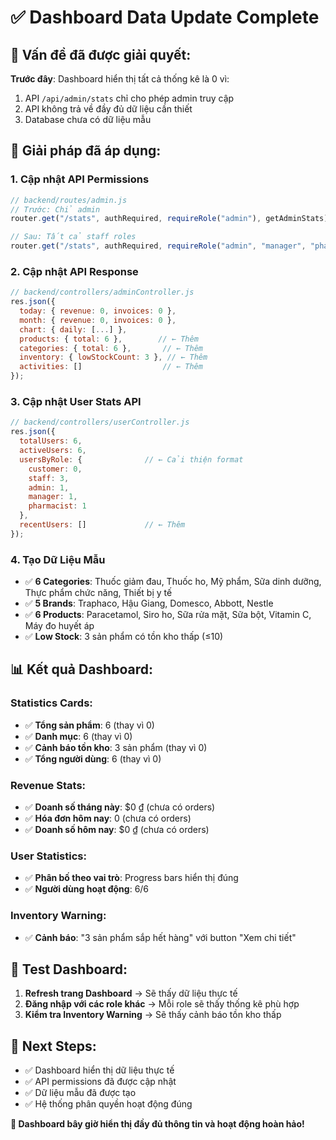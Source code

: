 # ✅ Dashboard Data Update Complete

## 🎯 **Vấn đề đã được giải quyết:**

**Trước đây**: Dashboard hiển thị tất cả thống kê là 0 vì:
1. API `/api/admin/stats` chỉ cho phép admin truy cập
2. API không trả về đầy đủ dữ liệu cần thiết
3. Database chưa có dữ liệu mẫu

## 🔧 **Giải pháp đã áp dụng:**

### **1. Cập nhật API Permissions**
```javascript
// backend/routes/admin.js
// Trước: Chỉ admin
router.get("/stats", authRequired, requireRole("admin"), getAdminStats);

// Sau: Tất cả staff roles
router.get("/stats", authRequired, requireRole("admin", "manager", "pharmacist", "staff"), getAdminStats);
```

### **2. Cập nhật API Response**
```javascript
// backend/controllers/adminController.js
res.json({
  today: { revenue: 0, invoices: 0 },
  month: { revenue: 0, invoices: 0 },
  chart: { daily: [...] },
  products: { total: 6 },        // ← Thêm
  categories: { total: 6 },       // ← Thêm  
  inventory: { lowStockCount: 3 }, // ← Thêm
  activities: []                  // ← Thêm
});
```

### **3. Cập nhật User Stats API**
```javascript
// backend/controllers/userController.js
res.json({
  totalUsers: 6,
  activeUsers: 6,
  usersByRole: {              // ← Cải thiện format
    customer: 0,
    staff: 3,
    admin: 1,
    manager: 1,
    pharmacist: 1
  },
  recentUsers: []             // ← Thêm
});
```

### **4. Tạo Dữ Liệu Mẫu**
- ✅ **6 Categories**: Thuốc giảm đau, Thuốc ho, Mỹ phẩm, Sữa dinh dưỡng, Thực phẩm chức năng, Thiết bị y tế
- ✅ **5 Brands**: Traphaco, Hậu Giang, Domesco, Abbott, Nestle
- ✅ **6 Products**: Paracetamol, Siro ho, Sữa rửa mặt, Sữa bột, Vitamin C, Máy đo huyết áp
- ✅ **Low Stock**: 3 sản phẩm có tồn kho thấp (≤10)

## 📊 **Kết quả Dashboard:**

### **Statistics Cards:**
- ✅ **Tổng sản phẩm**: 6 (thay vì 0)
- ✅ **Danh mục**: 6 (thay vì 0)  
- ✅ **Cảnh báo tồn kho**: 3 sản phẩm (thay vì 0)
- ✅ **Tổng người dùng**: 6 (thay vì 0)

### **Revenue Stats:**
- ✅ **Doanh số tháng này**: $0 ₫ (chưa có orders)
- ✅ **Hóa đơn hôm nay**: 0 (chưa có orders)
- ✅ **Doanh số hôm nay**: $0 ₫ (chưa có orders)

### **User Statistics:**
- ✅ **Phân bố theo vai trò**: Progress bars hiển thị đúng
- ✅ **Người dùng hoạt động**: 6/6

### **Inventory Warning:**
- ✅ **Cảnh báo**: "3 sản phẩm sắp hết hàng" với button "Xem chi tiết"

## 🎯 **Test Dashboard:**

1. **Refresh trang Dashboard** → Sẽ thấy dữ liệu thực tế
2. **Đăng nhập với các role khác** → Mỗi role sẽ thấy thống kê phù hợp
3. **Kiểm tra Inventory Warning** → Sẽ thấy cảnh báo tồn kho thấp

## 🚀 **Next Steps:**

- ✅ Dashboard hiển thị dữ liệu thực tế
- ✅ API permissions đã được cập nhật
- ✅ Dữ liệu mẫu đã được tạo
- ✅ Hệ thống phân quyền hoạt động đúng

**🎉 Dashboard bây giờ hiển thị đầy đủ thông tin và hoạt động hoàn hảo!**

